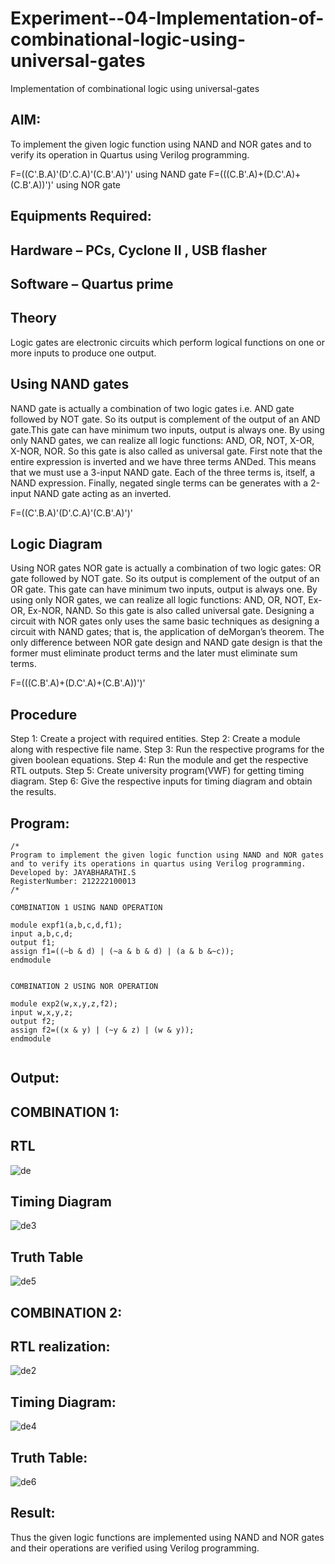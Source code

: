 # Experiment--04-Implementation-of-combinational-logic-using-universal-gates
Implementation of combinational logic using universal-gates
 
## AIM:
To implement the given logic function using NAND and NOR gates and to verify its operation in Quartus using Verilog programming.

F=((C'.B.A)'(D'.C.A)'(C.B'.A)')' using NAND gate
F=(((C.B'.A)+(D.C'.A)+(C.B'.A))')' using NOR gate
## Equipments Required:
## Hardware – PCs, Cyclone II , USB flasher
## Software – Quartus prime


## Theory
Logic gates are electronic circuits which perform logical functions on one or more inputs to produce one output. 

## Using NAND gates
NAND gate is actually a combination of two logic gates i.e. AND gate followed by NOT gate. So its output is complement of the output of an AND gate.This gate can have minimum two inputs, output is always one. By using only NAND gates, we can realize all logic functions: AND, OR, NOT, X-OR, X-NOR, NOR. So this gate is also called as universal gate. First note that the entire expression is inverted and we have three terms ANDed. This means that we must use a 3-input NAND gate. Each of the three terms is, itself, a NAND expression. Finally, negated single terms can be generates with a 2-input NAND gate acting as an inverted.

F=((C'.B.A)'(D'.C.A)'(C.B'.A)')'

## Logic Diagram

Using NOR gates
NOR gate is actually a combination of two logic gates: OR gate followed by NOT gate. So its output is complement of the output of an OR gate. This gate can have minimum two inputs, output is always one. By using only NOR gates, we can realize all logic functions: AND, OR, NOT, Ex-OR, Ex-NOR, NAND. So this gate is also called universal gate. Designing a circuit with NOR gates only uses the same basic techniques as designing a circuit with NAND gates; that is, the application of deMorgan’s theorem. The only difference between NOR gate design and NAND gate design is that the former must eliminate product terms and the later must eliminate sum terms.

F=(((C.B'.A)+(D.C'.A)+(C.B'.A))')'

## Procedure

Step 1: Create a project with required entities.
Step 2: Create a module along with respective file name.
Step 3: Run the respective programs for the given boolean equations.
Step 4: Run the module and get the respective RTL outputs.
Step 5: Create university program(VWF) for getting timing diagram.
Step 6: Give the respective inputs for timing diagram and obtain the results.


## Program:
```
/*
Program to implement the given logic function using NAND and NOR gates and to verify its operations in quartus using Verilog programming.
Developed by: JAYABHARATHI.S
RegisterNumber: 212222100013 
/*

COMBINATION 1 USING NAND OPERATION

module expf1(a,b,c,d,f1);
input a,b,c,d;
output f1;
assign f1=((~b & d) | (~a & b & d) | (a & b &~c));
endmodule


COMBINATION 2 USING NOR OPERATION

module exp2(w,x,y,z,f2);
input w,x,y,z;
output f2;
assign f2=((x & y) | (~y & z) | (w & y));
endmodule  


```

## Output:

## COMBINATION 1:

## RTL

![de](https://github.com/Jayabharathi3/Experiment--04-Implementation-of-combinational-logic-using-universal-gates/assets/120367796/159559a8-d80f-4860-ab85-e87621be7730)


## Timing Diagram

![de3](https://github.com/Jayabharathi3/Experiment--04-Implementation-of-combinational-logic-using-universal-gates/assets/120367796/d269b150-c1cd-4ee9-a659-ec6216c26d81)



## Truth Table

![de5](https://github.com/Jayabharathi3/Experiment--04-Implementation-of-combinational-logic-using-universal-gates/assets/120367796/8112c0d7-6726-4740-b606-d437e4d26c96)




## COMBINATION 2:

## RTL realization:

![de2](https://github.com/Jayabharathi3/Experiment--04-Implementation-of-combinational-logic-using-universal-gates/assets/120367796/ae111975-bc3b-4825-8918-b0ce4dfb5714)



## Timing Diagram:
![de4](https://github.com/Jayabharathi3/Experiment--04-Implementation-of-combinational-logic-using-universal-gates/assets/120367796/9dcb79b0-6eec-4340-a04e-e862c66e12e5)




## Truth Table:
![de6](https://github.com/Jayabharathi3/Experiment--04-Implementation-of-combinational-logic-using-universal-gates/assets/120367796/a12d26ec-edd9-4a5e-9943-a15dfcebf49e)



## Result:

Thus the given logic functions are implemented using NAND and NOR gates and their operations are verified using Verilog programming.
